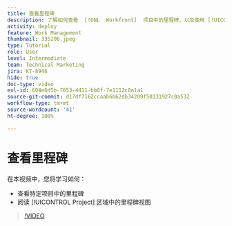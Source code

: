 ```yaml
---
title: 查看里程碑
description: 了解如何查看  [!DNL  Workfront]  项目中的里程碑，以及使用 [!UICONTROL Project] 区域中的里程碑视图。
activity: deploy
feature: Work Management
thumbnail: 335206.jpeg
type: Tutorial
role: User
level: Intermediate
team: Technical Marketing
jira: KT-8946
hide: true
doc-type: video
exl-id: 604e6d5b-7653-4411-bb8f-7e1112c8a1a1
source-git-commit: d17df7162ccaab6b62db34209f50131927c0a532
workflow-type: tm+mt
source-wordcount: '41'
ht-degree: 100%

---
```


# 查看里程碑

在本视频中，您将学习如何：

* 查看特定项目中的里程碑
* 阅读 [!UICONTROL Project] 区域中的里程碑视图

>[!VIDEO](https://video.tv.adobe.com/v/3415899/?quality=12&learn=on&enablevpops&captions=chi_hans)
